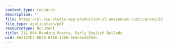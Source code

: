 ```yaml
---
content_type: resource
description: ''
file: https://ol-ocw-studio-app-production.s3.amazonaws.com/courses/21l-004-reading-poetry-spring-2018/6b21b7b200588f8812689e4c5a4d76dc_MIT21L_004S18_ballads.pdf
file_type: application/pdf
resourcetype: Document
title: 21L.004 Reading Poetry, Early English Ballads
uid: 6b21b7b2-0058-8f88-1268-9e4c5a4d76dc
---
```

